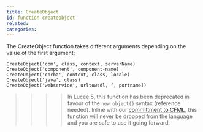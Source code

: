 ```yaml
---
title: CreateObject
id: function-createobject
related:
categories:
---
```


The CreateObject function takes different arguments depending on the value of the first argument:

```luceescript
CreateObject('com', class, context, serverName)
CreateObject('component', component-name)
CreateObject('corba', context, class, locale)
CreateObject('java', class)
CreateObject('webservice', urltowsdl, [, portname])
```

>>>> In Lucee 5, this function has been deprecated in favour of the `new object()` syntax (reference needed). Inline with our [committment to CFML](http://lucee.org/blog/the-lucee-language.html), this function will never be dropped from the language and you are safe to use it going forward.
